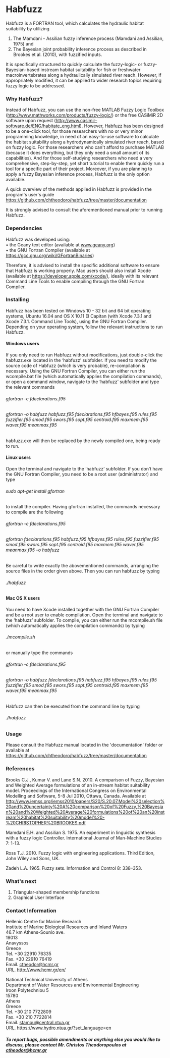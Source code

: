 # Habfuzz
Habfuzz is a FORTRAN tool, which calculates the hydraulic habitat suitability by utilizing  
1.	Τhe Mamdani - Assilian fuzzy inference process (Mamdani and Assilian, 1975) and  
2.	The Bayesian joint probability inference process as described in Brookes et al. (2010), with fuzzified inputs.

It is specifically structured to quickly calculate the fuzzy-logic- or fuzzy-Bayesian-based instream habitat suitability for fish or freshwater macroinvertebrates along a hydraulically simulated river reach. However, if appropriately modified, it can be applied to wider research topics requiring fuzzy logic to be addressed.

### Why Habfuzz?
Instead of Habfuzz, you can use the non-free MATLAB Fuzzy Logic Toolbox (http://www.mathworks.com/products/fuzzy-logic/) or the free CASiMiR 2D software upon request (http://www.casimir-software.de/ENG/habitate_eng.html). However, Habfuzz has been designed to be a one-click tool, for those researchers with no or very minor programming knowledge, in need of an easy-to-use software to calculate the habitat suitability along a hydrodynamically simulated river reach, based on fuzzy logic. For those researchers who can't afford to purchase MATLAB (because it does everything, but they only need a small amount of its capabilities). And for those self-studying researchers who need a very comprehensive, step-by-step, yet short tutorial to enable them quickly run a tool for a specific part of their project. Moreover, if you are planning to apply a fuzzy Bayesian inference process, Habfuzz is the only option available.
 
A quick overview of the methods applied in Habfuzz is provided in the program's user's guide
https://github.com/chtheodoro/habfuzz/tree/master/documentation  

It is strongly advised to consult the aforementioned manual prior to running Habfuzz. 

### Dependencies
  
Habfuzz was developed using:  
•	the Geany text editor (available at www.geany.org)  
•	the GNU Fortran Compiler (available at https://gcc.gnu.org/wiki/GFortranBinaries)  

Therefore, it is advised to install the specific additional software to ensure that Habfuzz is working properly. Mac users should also install Xcode (available at https://developer.apple.com/xcode/), ideally with its relevant Command Line Tools to enable compiling through the GNU Fortran Compiler.


### Installing
Habfuzz has been tested on Windows 10 - 32 bit and 64 bit operating systems, Ubuntu 16.04 and OS X 10.11 El Capitan (with Xcode 7.3.1 and Xcode 7.3.1. Command Line Tools), using the GNU Fortran Compiler. Depending on your operating system, follow the relevant instructions to run Habfuzz.

#### Windows users
If you only need to run Habfuzz without modifications, just double-click the habfuzz.exe located in the ‘habfuzz’ subfolder. If you need to modify the source code of Habfuzz (which is very probable), re-compilation is necessary. Using the GNU Fortran Compiler, you can either run the wcompile.bat file (which automatically applies the compilation commands), or open a command window, navigate to the ‘habfuzz’ subfolder and type the relevant commands

###### gfortran -c fdeclarations.f95

###### gfortran -o habfuzz habfuzz.f95 fdeclarations.f95 hfbayes.f95 rules.f95 fuzzifier.f95 smod.f95 swors.f95 sopt.f95 centroid.f95 maxmem.f95 waver.f95 meanmax.f95

habfuzz.exe will then be replaced by the newly compiled one, being ready to run.

#### Linux users
Open the terminal and navigate to the ‘habfuzz’ subfolder. If you don’t have the GNU Fortran Compiler, you need to be a root user (administrator) and type

###### sudo apt-get install gfortran 

to install the compiler. Having gfortran installed, the commands necessary to compile are the following

###### gfortran -c fdeclarations.f95

###### gfortran fdeclarations.f95 habfuzz.f95 hfbayes.f95 rules.f95 fuzzifier.f95 smod.f95 swors.f95 sopt.f95 centroid.f95 maxmem.f95 waver.f95 meanmax.f95 –o habfuzz

Be careful to write exactly the abovementioned commands, arranging the source files in the order given above. Then you can run habfuzz by typing

###### ./habfuzz

#### Mac OS X users
You need to have Xcode installed together with the GNU Fortran Compiler and be a root user to enable compilation. Open the terminal and navigate to the ‘habfuzz’ subfolder. To compile, you can either run the mcompile.sh file (which automatically applies the compilation commands) by typing

###### ./mcompile.sh

or manually type the commands

###### gfortran -c fdeclarations.f95

###### gfortran -o habfuzz fdeclarations.f95 habfuzz.f95 hfbayes.f95 rules.f95 fuzzifier.f95 smod.f95 swors.f95 sopt.f95 centroid.f95 maxmem.f95 waver.f95 meanmax.f95

Habfuzz can then be executed from the command line by typing

###### ./habfuzz

### Usage
Please consult the Habfuzz manual located in the 'documentation' folder or available at https://github.com/chtheodoro/habfuzz/tree/master/documentation

### References
Brooks C.J., Kumar V. and Lane S.N. 2010. A comparison of Fuzzy, Bayesian and Weighted Average formulations of an in-stream habitat suitability model. Proceedings of the International Congress on Environmental Modelling and Software, 5-8 Jul 2010, Ottawa, Canada. Available at http://www.iemss.org/iemss2010/papers/S20/S.20.07.Model%20selection%20and%20uncertainty%20A%20comparison%20of%20Fuzzy,%20Bayesian%20and%20Weighted%20Average%20formulations%20of%20an%20instream%20habitat%20suitability%20model%20-%20CHRISTOPHER%20BROOKES.pdf

Mamdani E.H. and Assilian S. 1975. An experiment in linguistic synthesis with a fuzzy logic
Controller. International Journal of Man-Machine Studies 7: 1-13.

Ross T.J. 2010. Fuzzy logic with engineering applications. Third Edition, John Wiley and Sons, UK.

Zadeh L.A. 1965. Fuzzy sets. Information and Control 8: 338–353.

### What's next
1. Triangular-shaped membership functions
2. Graphical User Interface

### Contact Information

Hellenic Centre for Marine Research  
Institute of Marine Biological Resources and Inland Waters  
46.7 km Athens-Sounio ave.  
19013  
Anavyssos  
Greece  
Tel. +30 22910 76335  
Fax. +30 22910 76419  
Email. ctheodor@hcmr.gr  
URL. http://www.hcmr.gr/en/  

National Technical University of Athens  
Department of Water Resources and Environmental Engineering  
Iroon Polytechniou 5  
15780  
Athens  
Greece  
Tel. +30 210 7722809  
Fax. +30 210 7722814  
Email. stamou@central.ntua.gr  
URL. https://www.hydro.ntua.gr/?set_language=en  

##### To report bugs, possible amendments or anything else you would like to discuss, please contact Mr. Christos Theodoropoulos at ctheodor@hcmr.gr

